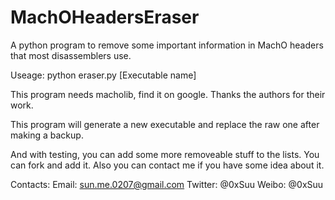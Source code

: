MachOHeadersEraser
==================

A python program to remove some important information in MachO headers that most disassemblers use.

Useage: python eraser.py [Executable name]

This program needs macholib, find it on google. Thanks the authors for their work.

This program will generate a new executable and replace the raw one after making a backup.

And with testing, you can add some more removeable stuff to the lists. You can fork and add it. Also you can contact me if you have some idea about it.

Contacts: 
Email: sun.me.0207@gmail.com
Twitter: @0xSuu
Weibo: @0xSuu
